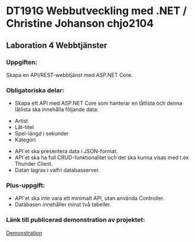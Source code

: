 # DT191G Webbutveckling med .NET / Christine Johanson chjo2104
## Laboration 4 Webbtjänster

### Uppgiften:
Skapa en API/REST-webbtjänst med ASP.NET Core.

### Obligatoriska delar:
- Skapa ett API med ASP.NET Core som hanterar en låtlista och denna låtlista ska innehålla följande data: 
* Artist
* Låt-titel
* Spel-längd i sekunder
* Kategori
- API´et ska presentera data i JSON-format. 
- API´et ska ha full CRUD-funktionalitet och det ska kunna visas med t.ex Thunder Client.
- Datan lagras i valfri databasserver. 

### Plus-uppgift:
- API´et ska inte vara ett minimalt API, utan använda Controller.
- Databasen innehåller minst två tabeller. 

### Länk till publicerad demonstration av projektet:
[Demonstration]()
